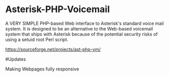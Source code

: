 # Asterisk-PHP-Voicemail

A VERY SIMPLE PHP-based Web interface to Asterisk's standard voice mail system.
It is designed to be an alternative to the Web-based voicemail system that ships with Asterisk
because of the potential security risks of using a setuid root Perl script.

https://sourceforge.net/projects/ast-php-vm/



#Updates

Making Webpages fully responsive
